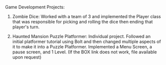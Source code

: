 Game Development Projects:

1) Zombie Dice: Worked with a team of 3 and implemented the Player class that was responsible for picking and rolling the dice then ending that player's turn.

2) Haunted Mansion Puzzle Platformer: Individual project. Followed an initial platformer tutorial using Bolt and then changed multiple aspects of it to make it into a Puzzle Platformer. Implemented a Menu Screen, a pause screen, and 1 Level. (If the BOX link does not work, file available upon request)
